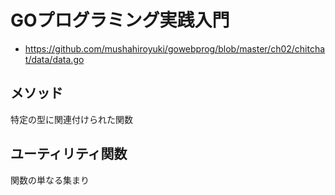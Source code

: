 # GOプログラミング実践入門
- https://github.com/mushahiroyuki/gowebprog/blob/master/ch02/chitchat/data/data.go

## メソッド
特定の型に関連付けられた関数

## ユーティリティ関数
関数の単なる集まり
